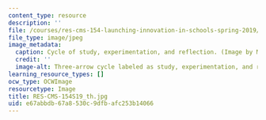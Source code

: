 ```yaml
---
content_type: resource
description: ''
file: /courses/res-cms-154-launching-innovation-in-schools-spring-2019/e67abbdb67a8530c9dfbafc253b14066_RES-CMS-154S19_th.jpg
file_type: image/jpeg
image_metadata:
  caption: Cycle of study, experimentation, and reflection. (Image by MIT OpenCourseWare.)
  credit: ''
  image-alt: Three-arrow cycle labeled as study, experimentation, and reflection.
learning_resource_types: []
ocw_type: OCWImage
resourcetype: Image
title: RES-CMS-154S19_th.jpg
uid: e67abbdb-67a8-530c-9dfb-afc253b14066
---
```

